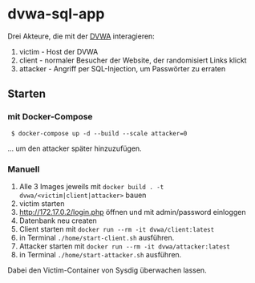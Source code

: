 # dvwa-sql-app
Drei Akteure, die mit der [DVWA](https://github.com/vulnerables/docker-vulnerable-dvwa) interagieren:
1. victim - Host der DVWA
2. client - normaler Besucher der Website, der randomisiert Links klickt
3. attacker - Angriff per SQL-Injection, um Passwörter zu erraten

## Starten

### mit Docker-Compose

```
 $ docker-compose up -d --build --scale attacker=0
```
... um den attacker später hinzuzufügen.

### Manuell

1. Alle 3 Images jeweils mit `docker build . -t dvwa/<victim|client|attacker>` bauen
2. victim starten
3. http://172.17.0.2/login.php öffnen und mit admin/password einloggen
4. Datenbank neu createn
5. Client starten mit `docker run --rm -it dvwa/client:latest`
6. in Terminal `./home/start-client.sh` ausführen.
7. Attacker starten mit `docker run --rm -it dvwa/attacker:latest`
8. in Terminal `./home/start-attacker.sh` ausführen.

Dabei den Victim-Container von Sysdig überwachen lassen.

